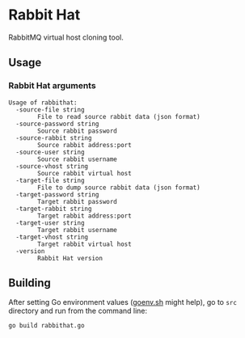 # Rabbit Hat
RabbitMQ virtual host cloning tool.

## Usage 

### Rabbit Hat arguments

```
Usage of rabbithat:
  -source-file string
    	File to read source rabbit data (json format)
  -source-password string
    	Source rabbit password
  -source-rabbit string
    	Source rabbit address:port
  -source-user string
    	Source rabbit username
  -source-vhost string
    	Source rabbit virtual host
  -target-file string
    	File to dump source rabbit data (json format)
  -target-password string
    	Target rabbit password
  -target-rabbit string
    	Target rabbit address:port
  -target-user string
    	Target rabbit username
  -target-vhost string
    	Target rabbit virtual host
  -version
    	Rabbit Hat version
```

## Building 

After setting Go environment values 
([goenv.sh](https://github.com/diegohce/nexer/blob/master/goenv.sh) might help), 
go to ```src``` directory and run from the command line:

```go build rabbithat.go```





